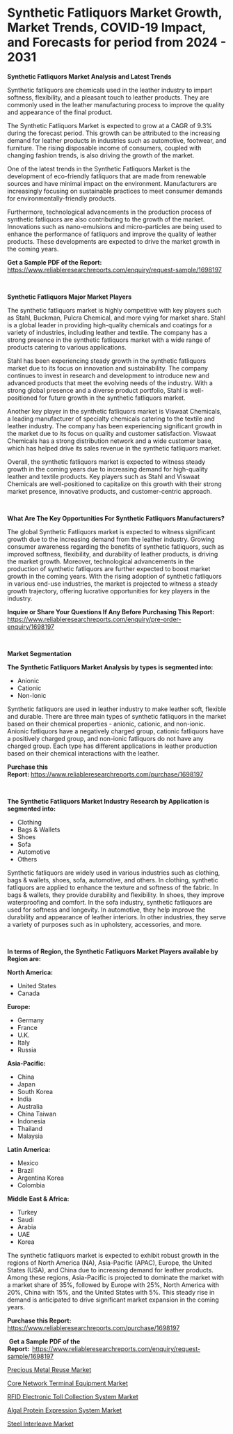 <p><h1>Synthetic Fatliquors Market Growth, Market Trends, COVID-19 Impact, and Forecasts for period from 2024 - 2031</h1></p><p><strong>Synthetic Fatliquors Market Analysis and Latest Trends</strong></p>
<p><p>Synthetic fatliquors are chemicals used in the leather industry to impart softness, flexibility, and a pleasant touch to leather products. They are commonly used in the leather manufacturing process to improve the quality and appearance of the final product.</p><p>The Synthetic Fatliquors Market is expected to grow at a CAGR of 9.3% during the forecast period. This growth can be attributed to the increasing demand for leather products in industries such as automotive, footwear, and furniture. The rising disposable income of consumers, coupled with changing fashion trends, is also driving the growth of the market.</p><p>One of the latest trends in the Synthetic Fatliquors Market is the development of eco-friendly fatliquors that are made from renewable sources and have minimal impact on the environment. Manufacturers are increasingly focusing on sustainable practices to meet consumer demands for environmentally-friendly products.</p><p>Furthermore, technological advancements in the production process of synthetic fatliquors are also contributing to the growth of the market. Innovations such as nano-emulsions and micro-particles are being used to enhance the performance of fatliquors and improve the quality of leather products. These developments are expected to drive the market growth in the coming years.</p></p>
<p><strong>Get a Sample PDF of the Report:&nbsp;</strong> <a href="https://www.reliableresearchreports.com/enquiry/request-sample/1698197">https://www.reliableresearchreports.com/enquiry/request-sample/1698197</a></p>
<p>&nbsp;</p>
<p><strong>Synthetic Fatliquors Major Market Players</strong></p>
<p><p>The synthetic fatliquors market is highly competitive with key players such as Stahl, Buckman, Pulcra Chemical, and more vying for market share. Stahl is a global leader in providing high-quality chemicals and coatings for a variety of industries, including leather and textile. The company has a strong presence in the synthetic fatliquors market with a wide range of products catering to various applications.</p><p>Stahl has been experiencing steady growth in the synthetic fatliquors market due to its focus on innovation and sustainability. The company continues to invest in research and development to introduce new and advanced products that meet the evolving needs of the industry. With a strong global presence and a diverse product portfolio, Stahl is well-positioned for future growth in the synthetic fatliquors market.</p><p>Another key player in the synthetic fatliquors market is Viswaat Chemicals, a leading manufacturer of specialty chemicals catering to the textile and leather industry. The company has been experiencing significant growth in the market due to its focus on quality and customer satisfaction. Viswaat Chemicals has a strong distribution network and a wide customer base, which has helped drive its sales revenue in the synthetic fatliquors market.</p><p>Overall, the synthetic fatliquors market is expected to witness steady growth in the coming years due to increasing demand for high-quality leather and textile products. Key players such as Stahl and Viswaat Chemicals are well-positioned to capitalize on this growth with their strong market presence, innovative products, and customer-centric approach.</p></p>
<p>&nbsp;</p>
<p><strong>What Are The Key Opportunities For Synthetic Fatliquors Manufacturers?</strong></p>
<p><p>The global Synthetic Fatliquors market is expected to witness significant growth due to the increasing demand from the leather industry. Growing consumer awareness regarding the benefits of synthetic fatliquors, such as improved softness, flexibility, and durability of leather products, is driving the market growth. Moreover, technological advancements in the production of synthetic fatliquors are further expected to boost market growth in the coming years. With the rising adoption of synthetic fatliquors in various end-use industries, the market is projected to witness a steady growth trajectory, offering lucrative opportunities for key players in the industry.</p></p>
<p><strong>Inquire or Share Your Questions If Any Before Purchasing This Report:</strong> <a href="https://www.reliableresearchreports.com/enquiry/pre-order-enquiry/1698197">https://www.reliableresearchreports.com/enquiry/pre-order-enquiry/1698197</a></p>
<p>&nbsp;</p>
<p><strong>Market Segmentation</strong></p>
<p><strong>The Synthetic Fatliquors Market Analysis by types is segmented into:</strong></p>
<p><ul><li>Anionic</li><li>Cationic</li><li>Non-Ionic</li></ul></p>
<p><p>Synthetic fatliquors are used in leather industry to make leather soft, flexible and durable. There are three main types of synthetic fatliquors in the market based on their chemical properties - anionic, cationic, and non-ionic. Anionic fatliquors have a negatively charged group, cationic fatliquors have a positively charged group, and non-ionic fatliquors do not have any charged group. Each type has different applications in leather production based on their chemical interactions with the leather.</p></p>
<p><strong>Purchase this Report:&nbsp;</strong><a href="https://www.reliableresearchreports.com/purchase/1698197">https://www.reliableresearchreports.com/purchase/1698197</a></p>
<p>&nbsp;</p>
<p><strong>The Synthetic Fatliquors Market Industry Research by Application is segmented into:</strong></p>
<p><ul><li>Clothing</li><li>Bags & Wallets</li><li>Shoes</li><li>Sofa</li><li>Automotive</li><li>Others</li></ul></p>
<p><p>Synthetic fatliquors are widely used in various industries such as clothing, bags & wallets, shoes, sofa, automotive, and others. In clothing, synthetic fatliquors are applied to enhance the texture and softness of the fabric. In bags & wallets, they provide durability and flexibility. In shoes, they improve waterproofing and comfort. In the sofa industry, synthetic fatliquors are used for softness and longevity. In automotive, they help improve the durability and appearance of leather interiors. In other industries, they serve a variety of purposes such as in upholstery, accessories, and more.</p></p>
<p>&nbsp;</p>
<p><strong>In terms of Region, the Synthetic Fatliquors Market Players available by Region are:</strong></p>
<p>
    <p> <strong> North America: </strong>
        <ul>
            <li>United States</li>
            <li>Canada</li>
        </ul>
        </p> 
    <p> <strong> Europe: </strong>
        <ul>
            <li>Germany</li>
            <li>France</li>
            <li>U.K.</li>
            <li>Italy</li>
            <li>Russia</li>
        </ul>
        </p> 
    <p> <strong> Asia-Pacific: </strong>
        <ul>
            <li>China</li>
            <li>Japan</li>
            <li>South Korea</li>
            <li>India</li>
            <li>Australia</li>
            <li>China Taiwan</li>
            <li>Indonesia</li>
            <li>Thailand</li>
            <li>Malaysia</li>
        </ul>
        </p> 
    <p> <strong> Latin America: </strong>
        <ul>
            <li>Mexico</li>
            <li>Brazil</li>
            <li>Argentina Korea</li>
            <li>Colombia</li>
        </ul>
        </p> 
    <p> <strong> Middle East & Africa: </strong>
        <ul>
            <li>Turkey</li>
            <li>Saudi</li>
            <li>Arabia</li>
            <li>UAE</li>
            <li>Korea</li>
        </ul>
    </p>
    </p>
<p><p>The synthetic fatliquors market is expected to exhibit robust growth in the regions of North America (NA), Asia-Pacific (APAC), Europe, the United States (USA), and China due to increasing demand for leather products. Among these regions, Asia-Pacific is projected to dominate the market with a market share of 35%, followed by Europe with 25%, North America with 20%, China with 15%, and the United States with 5%. This steady rise in demand is anticipated to drive significant market expansion in the coming years.</p></p>
<p><strong>Purchase this Report: </strong><a href="https://www.reliableresearchreports.com/purchase/1698197">https://www.reliableresearchreports.com/purchase/1698197</a></p>
<p>&nbsp;<strong>Get a Sample PDF of the Report:&nbsp;&nbsp;</strong><a href="https://www.reliableresearchreports.com/enquiry/request-sample/1698197">https://www.reliableresearchreports.com/enquiry/request-sample/1698197</a></p>
<p><strong></strong></p>
<p><p><a href="https://medium.com/@dianeharris83/precious-metal-reuse-market-the-key-to-successful-business-strategy-forecast-till-2031-fc77441e5eeb">Precious Metal Reuse Market</a></p><p><a href="https://medium.com/@dianeharris83/core-network-terminal-equipment-market-size-market-outlook-and-market-forecast-2024-to-2031-982ecd1d6d97">Core Network Terminal Equipment Market</a></p><p><a href="https://medium.com/@gracemoreno2019/rfid-electronic-toll-collection-system-market-share-evolution-and-market-growth-trends-2024-2031-90534b6822ba">RFID Electronic Toll Collection System Market</a></p><p><a href="https://medium.com/@gracemoreno2019/algal-protein-expression-system-market-insight-market-trends-growth-forecasted-from-2024-to-2031-bf025d13a437">Algal Protein Expression System Market</a></p><p><a href="https://github.com/ruddyyedelwadw/Market-Research-Report-List-1/blob/main/steel-interleave-market.md">Steel Interleave Market</a></p></p>